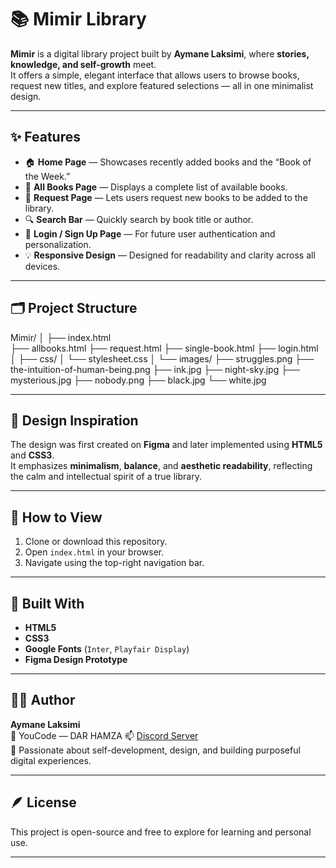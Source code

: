 # 📚 Mimir Library

**Mimir** is a digital library project built by **Aymane Laksimi**, where **stories, knowledge, and self-growth** meet.  
It offers a simple, elegant interface that allows users to browse books, request new titles, and explore featured selections — all in one minimalist design.

---

## ✨ Features

- 🏠 **Home Page** — Showcases recently added books and the “Book of the Week.”  
- 📖 **All Books Page** — Displays a complete list of available books.  
- 📝 **Request Page** — Lets users request new books to be added to the library.  
- 🔍 **Search Bar** — Quickly search by book title or author.  
- 👤 **Login / Sign Up Page** — For future user authentication and personalization.  
- 💡 **Responsive Design** — Designed for readability and clarity across all devices.

---

## 🗂️ Project Structure

Mimir/
│
├── index.html<br>
├── allbooks.html
├── request.html
├── single-book.html
├── login.html
│
├── css/
│ └── stylesheet.css
│
└── images/
├── struggles.png
├── the-intuition-of-human-being.png
├── ink.jpg
├── night-sky.jpg
├── mysterious.jpg
├── nobody.png
├── black.jpg
└── white.jpg


---

## 🎨 Design Inspiration

The design was first created on **Figma** and later implemented using **HTML5** and **CSS3**.  
It emphasizes **minimalism**, **balance**, and **aesthetic readability**, reflecting the calm and intellectual spirit of a true library.

---

## 🚀 How to View

1. Clone or download this repository.
2. Open `index.html` in your browser.
3. Navigate using the top-right navigation bar.

---

## 🧠 Built With

- **HTML5**
- **CSS3**
- **Google Fonts** (`Inter`, `Playfair Display`)
- **Figma Design Prototype**

---

## 👨‍💻 Author

**Aymane Laksimi**  
📍 YouCode — DAR HAMZA 
📫 [Discord Server](https://discord.gg/Z4S4CkW9)  
💬 Passionate about self-development, design, and building purposeful digital experiences.

---

## 🪶 License

This project is open-source and free to explore for learning and personal use.

---

